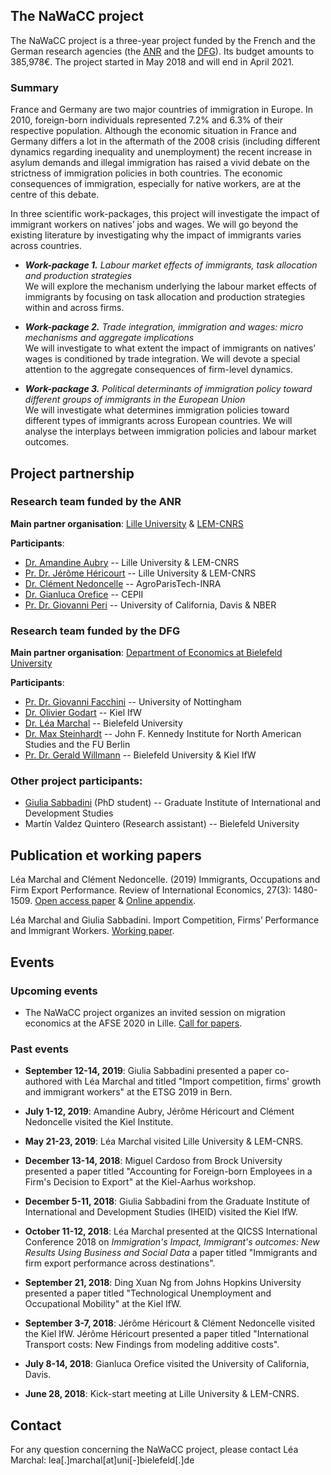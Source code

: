 ## **The NaWaCC project**

The NaWaCC project is a three-year project funded by the French and the German research agencies (the [ANR](http://www.agence-nationale-recherche.fr/en/) and the [DFG](http://www.dfg.de/en/index.jsp)). Its budget amounts to 385,978€. The project started in May 2018 and will end in April 2021. 


### Summary

France and Germany are two major countries of immigration in Europe. In 2010, foreign-born individuals represented 7.2% and 6.3% of their respective population. Although the economic situation in France and Germany differs a lot in the aftermath of the 2008 crisis (including different dynamics regarding inequality and unemployment) the recent increase in asylum demands and illegal immigration has raised a vivid debate on the strictness of immigration policies in both countries. The economic consequences of immigration, especially for native workers, are at the centre of this debate. 

In three scientific work-packages, this project will investigate the impact of immigrant workers on natives’ jobs and wages. We will go beyond the existing literature by investigating why the impact of immigrants varies across countries. 


* ***Work-package 1.** Labour market effects of immigrants, task allocation and production strategies*
<br/> We will explore the mechanism underlying the labour market effects of immigrants by focusing on task allocation and production strategies within and across firms.


* ***Work-package 2.** Trade integration, immigration and wages: micro mechanisms and aggregate implications*
<br/> We will investigate to what extent the impact of immigrants on natives’ wages is conditioned by trade integration. We will devote a special attention to the aggregate consequences of firm-level dynamics.


* ***Work-package 3.** Political determinants of immigration policy toward different groups of immigrants in the European Union*
<br/> We will investigate what determines immigration policies toward different types of immigrants across European countries. We will analyse the interplays between immigration policies and labour market outcomes.


## **Project partnership**

### Research team funded by the ANR
**Main partner organisation**: [Lille University](http://www.univ-lille1.fr/home/) & [LEM-CNRS](https://lem.univ-lille.fr/)

**Participants**: 
* [Dr. Amandine Aubry](https://www.amandine-aubry.eu/) -- Lille University & LEM-CNRS
* [Pr. Dr. Jérôme Héricourt](https://sites.google.com/site/jpcdhericourt/) -- Lille University & LEM-CNRS
* [Dr. Clément Nedoncelle](http://www.clementnedoncelle.eu/) -- AgroParisTech-INRA
* [Dr. Gianluca Orefice](https://sites.google.com/site/oreficegianluca/home) -- CEPII
* [Pr. Dr. Giovanni Peri](http://giovanniperi.ucdavis.edu/) -- University of California, Davis & NBER


### Research team funded by the DFG 
**Main partner organisation**: [Department of Economics at Bielefeld University](http://www.uni-bielefeld.de/(en)/wiwi/)

**Participants**: 
* [Pr. Dr. Giovanni Facchini](http://giovannifacchini.wixsite.com/scientist-site) -- University of Nottingham
* [Dr. Olivier Godart](https://www.ifw-members.ifw-kiel.de/~olivier_godart_ifw_kiel_de) -- Kiel IfW
* [Dr. Léa Marchal](http://leamarchal.fr) -- Bielefeld University
* [Dr. Max Steinhardt](https://sites.google.com/site/maxfriedrichsteinhardt/) -- John F. Kennedy Institute for North American Studies and the FU Berlin
* [Pr. Dr. Gerald Willmann](http://willmann.com/~gerald/) -- Bielefeld University & Kiel IfW


### Other project participants: 
* [Giulia Sabbadini](https://graduateinstitute.academia.edu/GiuliaSabbadini/) (PhD student) -- Graduate Institute of International and Development Studies
* Martín Valdez Quintero (Research assistant) -- Bielefeld University




## **Publication et working papers**
Léa Marchal and Clément Nedoncelle. (2019) Immigrants, Occupations and Firm Export Performance. Review of International Economics, 27(3): 1480-1509. [Open access paper](https://onlinelibrary.wiley.com/doi/full/10.1111/roie.12432) & [Online appendix](https://onlinelibrary.wiley.com/action/downloadSupplement?doi=10.1111%2Froie.12432&file=roie12432-sup-0001-Appendix.pdf).

Léa Marchal and Giulia Sabbadini. Import Competition, Firms’ Performance and Immigrant Workers. [Working paper](https://leamarchal.fr/wp-content/uploads/2019/11/Sabbadini_Marchal_Mimeo2019.pdf).


## **Events**


### Upcoming events

* The NaWaCC project organizes an invited session on migration economics at the AFSE 2020 in Lille. [Call for papers](https://www.afse.fr/global/gene/link.php?news_link=2019180051_call-for-papers-afse-2020-1.pdf&fg=1). 


### Past events

* **September 12-14, 2019**: Giulia Sabbadini presented a paper co-authored with Léa Marchal and titled "Import competition, firms' growth and immigrant workers" at the ETSG 2019 in Bern. 

* **July 1-12, 2019**: Amandine Aubry, Jérôme Héricourt and Clément Nedoncelle visited the Kiel Institute. 

* **May 21-23, 2019**: Léa Marchal visited Lille University & LEM-CNRS. 

* **December 13-14, 2018**: Miguel Cardoso from Brock University presented a paper titled "Accounting for Foreign-born Employees in a Firm's Decision to Export" at the Kiel-Aarhus workshop. 

* **December 5-11, 2018**: Giulia Sabbadini from the Graduate Institute of International and Development Studies (IHEID) visited the Kiel IfW. 

* **October 11-12, 2018**: Léa Marchal presented at the QICSS International Conference 2018 on *Immigration's Impact, Immigrant's outcomes: New Results Using Business and Social Data* a paper titled "Immigrants and firm export performance across destinations".  

* **September 21, 2018**: Ding Xuan Ng from Johns Hopkins University presented a paper titled "Technological Unemployment and Occupational Mobility" at the Kiel IfW.

* **September 3-7, 2018**: Jérôme Héricourt & Clément Nedoncelle visited the Kiel IfW. Jérôme Héricourt presented a paper titled "International Transport costs: New Findings from modeling additive costs".

* **July 8-14, 2018**: Gianluca Orefice visited the University of California, Davis. 

* **June 28, 2018**: Kick-start meeting at Lille University & LEM-CNRS. <a href="{{ '/assets/data/programme_kick-start_meeting.pdf' }}" target="_blank"><i class="fas fa-file"></i></a>



## **Contact**
For any question concerning the NaWaCC project, please contact Léa Marchal: lea[.]marchal[at]uni[-]bielefeld[.]de


